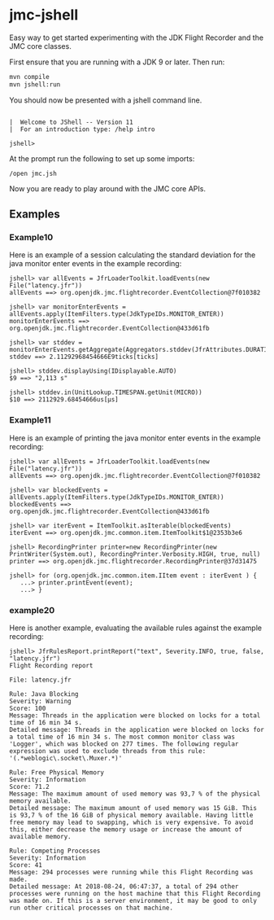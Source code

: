 # jmc-jshell
Easy way to get started experimenting with the JDK Flight Recorder and the JMC core classes.

First ensure that you are running with a JDK 9 or later. Then run:

```bash
mvn compile
mvn jshell:run
```

You should now be presented with a jshell command line. 

```

|  Welcome to JShell -- Version 11
|  For an introduction type: /help intro

jshell>
```

At the prompt run the following to set up some imports:

```
/open jmc.jsh
```

Now you are ready to play around with the JMC core APIs.

## Examples

### Example10
Here is an example of a session calculating the standard deviation for the java monitor enter events in the example recording:

```
jshell> var allEvents = JfrLoaderToolkit.loadEvents(new File("latency.jfr"))
allEvents ==> org.openjdk.jmc.flightrecorder.EventCollection@7f010382

jshell> var monitorEnterEvents = allEvents.apply(ItemFilters.type(JdkTypeIDs.MONITOR_ENTER))
monitorEnterEvents ==> org.openjdk.jmc.flightrecorder.EventCollection@433d61fb

jshell> var stddev = monitorEnterEvents.getAggregate(Aggregators.stddev(JfrAttributes.DURATION))
stddev ==> 2.11292968454666E9ticks[ticks]

jshell> stddev.displayUsing(IDisplayable.AUTO)
$9 ==> "2,113 s"

jshell> stddev.in(UnitLookup.TIMESPAN.getUnit(MICRO))
$10 ==> 2112929.68454666us[μs]

```


### Example11
Here is an example of printing the java monitor enter events in the example recording:

```
jshell> var allEvents = JfrLoaderToolkit.loadEvents(new File("latency.jfr"))
allEvents ==> org.openjdk.jmc.flightrecorder.EventCollection@7f010382

jshell> var blockedEvents = allEvents.apply(ItemFilters.type(JdkTypeIDs.MONITOR_ENTER))
blockedEvents ==> org.openjdk.jmc.flightrecorder.EventCollection@433d61fb
 
jshell> var iterEvent = ItemToolkit.asIterable(blockedEvents)
iterEvent ==> org.openjdk.jmc.common.item.ItemToolkit$1@2353b3e6

jshell> RecordingPrinter printer=new RecordingPrinter(new PrintWriter(System.out), RecordingPrinter.Verbosity.HIGH, true, null)
printer ==> org.openjdk.jmc.flightrecorder.RecordingPrinter@37d31475

jshell> for (org.openjdk.jmc.common.item.IItem event : iterEvent ) {
   ...> printer.printEvent(event);
   ...> }

```


### example20
Here is another example, evaluating the available rules against the example recording:

```
jshell> JfrRulesReport.printReport("text", Severity.INFO, true, false, "latency.jfr")
Flight Recording report

File: latency.jfr

Rule: Java Blocking
Severity: Warning
Score: 100
Message: Threads in the application were blocked on locks for a total time of 16 min 34 s.
Detailed message: Threads in the application were blocked on locks for a total time of 16 min 34 s. The most common monitor class was 'Logger', which was blocked on 277 times. The following regular expression was used to exclude threads from this rule: '(.*weblogic\.socket\.Muxer.*)'

Rule: Free Physical Memory
Severity: Information
Score: 71.2
Message: The maximum amount of used memory was 93,7 % of the physical memory available.
Detailed message: The maximum amount of used memory was 15 GiB. This is 93,7 % of the 16 GiB of physical memory available. Having little free memory may lead to swapping, which is very expensive. To avoid this, either decrease the memory usage or increase the amount of available memory.

Rule: Competing Processes
Severity: Information
Score: 41
Message: 294 processes were running while this Flight Recording was made.
Detailed message: At 2018-08-24, 06:47:37, a total of 294 other processes were running on the host machine that this Flight Recording was made on. If this is a server environment, it may be good to only run other critical processes on that machine.
```
